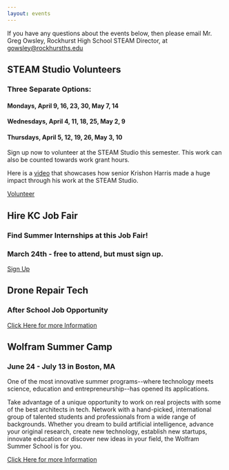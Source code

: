 ```yaml
---
layout: events
---
```


If you have any questions about the events below, then please email Mr. Greg Owsley, Rockhurst High School STEAM Director, at gowsley@rockhursths.edu  

## STEAM Studio Volunteers
### Three Separate Options:
#### Mondays, April 9, 16, 23, 30, May 7, 14
#### Wednesdays, April 4, 11, 18, 25, May 2, 9
#### Thursdays, April 5, 12, 19, 26, May 3, 10

Sign up now to volunteer at the STEAM Studio this semester. This work can also be counted towards work grant hours.

Here is a [video](http://fox4kc.com/2018/01/10/rockhurst-senior-who-built-prosthetic-arm-for-metro-boy-now-going-to-teach-other-kids-how-to-do-it-too/) that showcases how senior Krishon Harris made a huge impact through his work at the STEAM Studio.

<a class="btn btn-primary" href="https://docs.google.com/forms/d/e/1FAIpQLSfipuWvkheI6sEO2vlRYuPSr8q9kYX83hWgHB-4n3lwx589gQ/viewform?usp=sf_link" role="button">Volunteer</a>

## Hire KC Job Fair
### Find Summer Internships at this Job Fair!
### March 24th - free to attend, but must sign up.

<a class="btn btn-primary" href="https://hirekcyouth.org/#" role="button">Sign Up</a>

## Drone Repair Tech
### After School Job Opportunity

<a class="btn btn-primary" href="
https://drive.google.com/open?id=0B1-JIRrX_4I5Tjk5YzFwbjFUenJXWFhmVDFYMHFLYWl4ZEZJ" role="button">Click Here for more Information</a>

## Wolfram Summer Camp
### June 24 - July 13 in Boston, MA
One of the most innovative summer programs--where technology
meets science, education and entrepreneurship--has opened its
applications. 

Take advantage of a unique opportunity to work on real projects
with some of the best architects in tech. Network with a
hand-picked, international group of talented students and
professionals from a wide range of backgrounds. Whether you dream
to build artificial intelligence, advance your original research,
create new technology, establish new startups, innovate education
or discover new ideas in your field, the Wolfram Summer School is
for you.

<a class="btn btn-primary" href="https://education.wolfram.com/summer/school/" role="button">Click Here for more Information</a>

